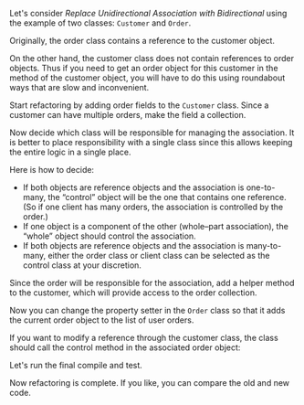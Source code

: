 Let's consider <i>Replace Unidirectional Association with Bidirectional</i> using the example of two classes: <code>Customer</code> and <code>Order</code>.

Originally, the order class contains a reference to the customer object.

On the other hand, the customer class does not contain references to order objects. Thus if you need to get an order object for this customer in the method of the customer object, you will have to do this using roundabout ways that are slow and inconvenient.

Start refactoring by adding order fields to the <code>Customer</code> class. Since a customer can have multiple orders, make the field a collection.

Now decide which class will be responsible for managing the association. It is better to place responsibility with a single class since this allows keeping the entire logic in a single place.

Here is how to decide:<ul><li>If both objects are reference objects and the association is one-to-many, the “control” object will be the one that contains one reference. (So if one client has many orders, the association is controlled by the order.)</li><li>If one object is a component of the other (whole–part association), the “whole” object should control the association.</li><li>If both objects are reference objects and the association is many-to-many, either the order class or client class can be selected as the control class at your discretion.</li></ul>

Since the order will be responsible for the association, add a helper method to the customer, which will provide access to the order collection.

Now you can change the property setter in the <code>Order</code> class so that it adds the current order object to the list of user orders.

If you want to modify a reference through the customer class, the class should call the control method in the associated order object:

Let's run the final compile and test.

Now refactoring is complete. If you like, you can compare the old and new code.